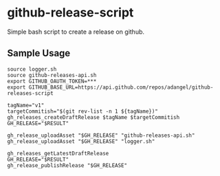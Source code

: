 # github-release-script

Simple bash script to create a release on github.

## Sample Usage

    source logger.sh
    source github-releases-api.sh
    export GITHUB_OAUTH_TOKEN=***
    export GITHUB_BASE_URL=https://api.github.com/repos/adangel/github-releases-script
    
    tagName="v1"
    targetCommitish="$(git rev-list -n 1 ${tagName})"
    gh_releases_createDraftRelease $tagName $targetCommitish
    GH_RELEASE="$RESULT"
    
    gh_release_uploadAsset "$GH_RELEASE" "github-releases-api.sh"
    gh_release_uploadAsset "$GH_RELEASE" "logger.sh"
    
    gh_releases_getLatestDraftRelease
    GH_RELEASE="$RESULT"
    gh_release_publishRelease "$GH_RELEASE"
